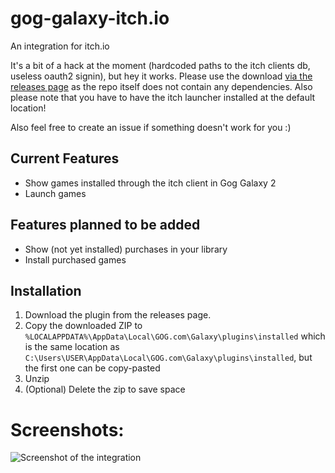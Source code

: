 # gog-galaxy-itch.io

An integration for itch.io

It's a bit of a hack at the moment (hardcoded paths to the itch clients db, useless oauth2 signin), but hey it works.
Please use the download [via the releases page](https://github.com/Ertego/gog-galaxy-itch.io/releases/tag/0.0.2) as the repo itself does not contain any dependencies.
Also please note that you have to have the itch launcher installed at the default location!

Also feel free to create an issue if something doesn't work for you :)

## Current Features
* Show games installed through the itch client in Gog Galaxy 2
* Launch games

## Features planned to be added
* Show (not yet installed) purchases in your library
* Install purchased games

## Installation
1. Download the plugin from the releases page.
2. Copy the downloaded ZIP to `%LOCALAPPDATA%\AppData\Local\GOG.com\Galaxy\plugins\installed`
   which is the same location as `C:\Users\USER\AppData\Local\GOG.com\Galaxy\plugins\installed`, but the first one can be copy-pasted
3. Unzip
4. (Optional) Delete the zip to save space

# Screenshots:
![Screenshot of the integration](https://i.imgur.com/1ZudmRy.png)
